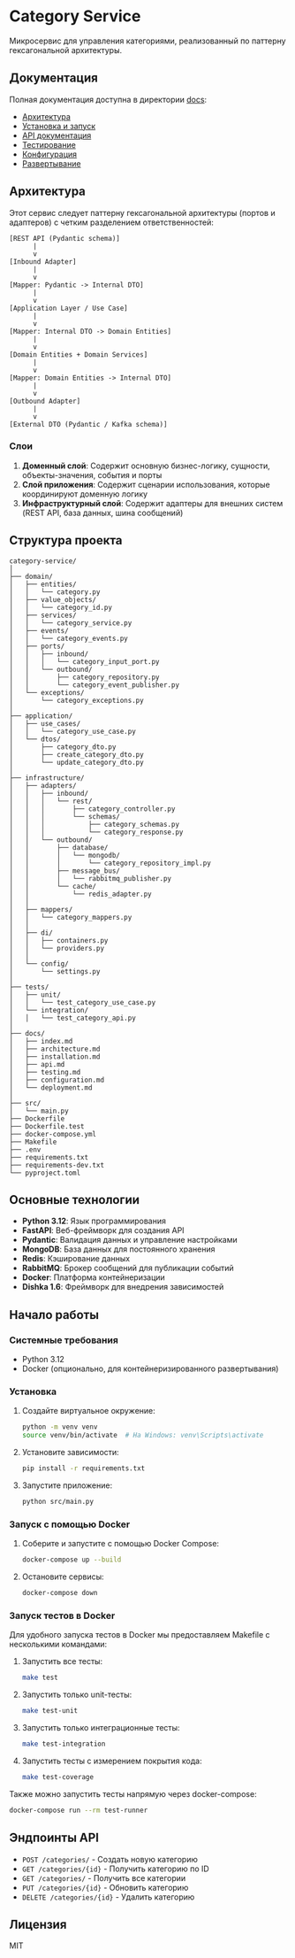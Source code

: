# Category Service

Микросервис для управления категориями, реализованный по паттерну гексагональной архитектуры.

## Документация

Полная документация доступна в директории [docs](docs/):

- [Архитектура](docs/architecture.md)
- [Установка и запуск](docs/installation.md)
- [API документация](docs/api.md)
- [Тестирование](docs/testing.md)
- [Конфигурация](docs/configuration.md)
- [Развертывание](docs/deployment.md)

## Архитектура

Этот сервис следует паттерну гексагональной архитектуры (портов и адаптеров) с четким разделением ответственностей:

```
[REST API (Pydantic schema)]
      |
      v
[Inbound Adapter]
      |
      v
[Mapper: Pydantic -> Internal DTO]
      |
      v
[Application Layer / Use Case]
      |
      v
[Mapper: Internal DTO -> Domain Entities]
      |
      v
[Domain Entities + Domain Services]
      |
      v
[Mapper: Domain Entities -> Internal DTO]
      |
      v
[Outbound Adapter]
      |
      v
[External DTO (Pydantic / Kafka schema)]
```

### Слои

1. **Доменный слой**: Содержит основную бизнес-логику, сущности, объекты-значения, события и порты
2. **Слой приложения**: Содержит сценарии использования, которые координируют доменную логику
3. **Инфраструктурный слой**: Содержит адаптеры для внешних систем (REST API, база данных, шина сообщений)

## Структура проекта

```
category-service/
│
├── domain/
│   ├── entities/
│   │   └── category.py
│   ├── value_objects/
│   │   └── category_id.py
│   ├── services/
│   │   └── category_service.py
│   ├── events/
│   │   └── category_events.py
│   ├── ports/
│   │   ├── inbound/
│   │   │   └── category_input_port.py
│   │   └── outbound/
│   │       ├── category_repository.py
│   │       └── category_event_publisher.py
│   └── exceptions/
│       └── category_exceptions.py
│
├── application/
│   ├── use_cases/
│   │   └── category_use_case.py
│   └── dtos/
│       ├── category_dto.py
│       ├── create_category_dto.py
│       └── update_category_dto.py
│
├── infrastructure/
│   ├── adapters/
│   │   ├── inbound/
│   │   │   └── rest/
│   │   │       ├── category_controller.py
│   │   │       └── schemas/
│   │   │           ├── category_schemas.py
│   │   │           └── category_response.py
│   │   └── outbound/
│   │       ├── database/
│   │       │   └── mongodb/
│   │       │       └── category_repository_impl.py
│   │       ├── message_bus/
│   │       │   └── rabbitmq_publisher.py
│   │       └── cache/
│   │           └── redis_adapter.py
│   │
│   ├── mappers/
│   │   └── category_mappers.py
│   │
│   ├── di/
│   │   ├── containers.py
│   │   └── providers.py
│   │
│   └── config/
│       └── settings.py
│
├── tests/
│   ├── unit/
│   │   └── test_category_use_case.py
│   └── integration/
│   │   └── test_category_api.py
│
├── docs/
│   ├── index.md
│   ├── architecture.md
│   ├── installation.md
│   ├── api.md
│   ├── testing.md
│   ├── configuration.md
│   └── deployment.md
│
├── src/
│   └── main.py
├── Dockerfile
├── Dockerfile.test
├── docker-compose.yml
├── Makefile
├── .env
├── requirements.txt
├── requirements-dev.txt
└── pyproject.toml
```

## Основные технологии

- **Python 3.12**: Язык программирования
- **FastAPI**: Веб-фреймворк для создания API
- **Pydantic**: Валидация данных и управление настройками
- **MongoDB**: База данных для постоянного хранения
- **Redis**: Кэширование данных
- **RabbitMQ**: Брокер сообщений для публикации событий
- **Docker**: Платформа контейнеризации
- **Dishka 1.6**: Фреймворк для внедрения зависимостей

## Начало работы

### Системные требования

- Python 3.12
- Docker (опционально, для контейнеризированного развертывания)

### Установка

1. Создайте виртуальное окружение:
   ```bash
   python -m venv venv
   source venv/bin/activate  # На Windows: venv\Scripts\activate
   ```

2. Установите зависимости:
   ```bash
   pip install -r requirements.txt
   ```

3. Запустите приложение:
   ```bash
   python src/main.py
   ```

### Запуск с помощью Docker

1. Соберите и запустите с помощью Docker Compose:
   ```bash
   docker-compose up --build
   ```

2. Остановите сервисы:
   ```bash
   docker-compose down
   ```

### Запуск тестов в Docker

Для удобного запуска тестов в Docker мы предоставляем Makefile с несколькими командами:

1. Запустить все тесты:
   ```bash
   make test
   ```

2. Запустить только unit-тесты:
   ```bash
   make test-unit
   ```

3. Запустить только интеграционные тесты:
   ```bash
   make test-integration
   ```

4. Запустить тесты с измерением покрытия кода:
   ```bash
   make test-coverage
   ```

Также можно запустить тесты напрямую через docker-compose:
```bash
docker-compose run --rm test-runner
```

## Эндпоинты API

- `POST /categories/` - Создать новую категорию
- `GET /categories/{id}` - Получить категорию по ID
- `GET /categories/` - Получить все категории
- `PUT /categories/{id}` - Обновить категорию
- `DELETE /categories/{id}` - Удалить категорию

## Лицензия

MIT